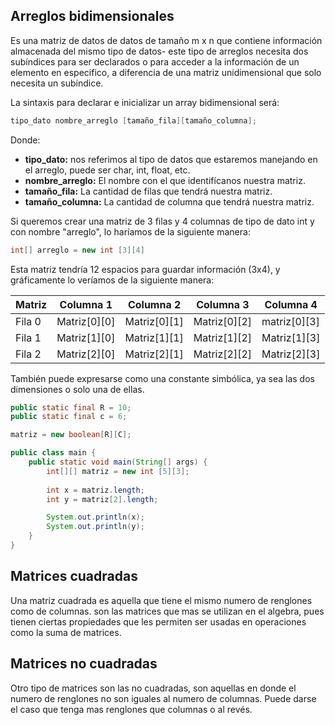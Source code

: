 ## **Arreglos bidimensionales**
Es una matriz de datos de datos de tamaño m x n que contiene información almacenada del mismo tipo de datos- este tipo de arreglos necesita dos subíndices para ser declarados o para acceder a la información de un elemento en especifico, a diferencia de una matriz unidimensional que solo necesita un subíndice. 

La sintaxis para declarar e inicializar un array bidimensional será:
```java
tipo_dato nombre_arreglo [tamaño_fila][tamaño_columna];
```
Donde:
- **tipo_dato:** nos referimos al tipo de datos que estaremos manejando en el arreglo, puede ser char, int, float, etc.
- **nombre_arreglo:** El nombre con el que identifícanos nuestra matriz.
- **tamaño_fila:** La cantidad de filas que tendrá nuestra matriz.
- **tamaño_columna:** La cantidad de columna que tendrá nuestra matriz.

Si queremos crear una matriz  de 3 filas y 4 columnas de tipo de dato int y con nombre "arreglo", lo haríamos de la siguiente manera:

```java
int[] arreglo = new int [3][4]
```

Esta matriz tendría 12 espacios para guardar información (3x4), y gráficamente lo veríamos de la siguiente manera: 

| Matriz | Columna 1    | Columna 2    | Columna 3    | Columna 4    |
| ------ | ------------ | ------------ | ------------ | ------------ |
| Fila 0 | Matriz[0][0] | Matriz[0][1] | Matriz[0][2] | matriz[0][3] |
| Fila 1 | Matriz[1][0] | Matriz[1][1] | Matriz[1][2] | Matriz[1][3] |
| Fila 2 | Matriz[2][0] | Matriz[2][1] | Matriz[2][2] | Matriz[2][3] |

También puede expresarse como una constante simbólica, ya sea las dos dimensiones o solo una de ellas. 

```java
public static final R = 10;
public static final c = 6;

matriz = new boolean[R][C];
```

```java
public class main {
    public static void main(String[] args) {
        int[][] matriz = new int [5][3];
        
        int x = matriz.length;
        int y = matriz[2].length;

        System.out.println(x);
        System.out.println(y);
    }
}
```

## **Matrices cuadradas**
Una matriz cuadrada es aquella que tiene el mismo numero de renglones como de columnas. son las matrices que mas se utilizan en el algebra, pues tienen ciertas propiedades que les permiten ser usadas en operaciones como la suma de matrices. 

## **Matrices no cuadradas**
Otro tipo de matrices son las no cuadradas, son aquellas en donde el numero de renglones no son iguales al numero de columnas. Puede darse el caso que tenga mas renglones que columnas o al revés. 

 